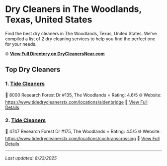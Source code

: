 # Dry Cleaners in The Woodlands, Texas, United States

Find the best dry cleaners in The Woodlands, Texas, United States. We've compiled a list of 2 dry cleaning services to help you find the perfect one for your needs.

🌐 **[View Full Directory on DryCleanersNear.com](https://drycleanersnear.com/city/US/Texas/The%20Woodlands)**

## Top Dry Cleaners

### 1. [Tide Cleaners](https://drycleanersnear.com/dryCleaner/68a3dba9e0c395148228c382/tide-cleaners)
📍 8000 Research Forest Dr #135, The Woodlands
⭐ Rating: 4.6/5
🌐 Website: https://www.tidedrycleanerstx.com/locations/aldenbridge
🔗 [View Full Details](https://drycleanersnear.com/dryCleaner/68a3dba9e0c395148228c382/tide-cleaners)

### 2. [Tide Cleaners](https://drycleanersnear.com/dryCleaner/68a3db9ce0c395148228c329/tide-cleaners)
📍 4747 Research Forest Dr #175, The Woodlands
⭐ Rating: 4.5/5
🌐 Website: https://www.tidedrycleanerstx.com/locations/cochranscrossing
🔗 [View Full Details](https://drycleanersnear.com/dryCleaner/68a3db9ce0c395148228c329/tide-cleaners)


---

*Last updated: 8/23/2025*
